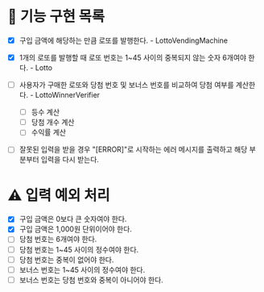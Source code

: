 # 🚀 기능 구현 목록

- [x] 구입 금액에 해당하는 만큼 로또를 발행한다. - LottoVendingMachine
- [x] 1개의 로또를 발행할 때 로또 번호는 1~45 사이의 중복되지 않는 숫자 6개여야 한다. - Lotto
- [ ] 사용자가 구매한 로또와 당첨 번호 및 보너스 번호를 비교하여 당첨 여부를 계산한다. - LottoWinnerVerifier

  - [ ] 등수 계산
  - [ ] 당첨 개수 계산
  - [ ] 수익률 계산

- [ ] 잘못된 입력을 받을 경우 "[ERROR]"로 시작하는 에러 메시지를 출력하고 해당 부분부터 입력을 다시 받는다.

# ⚠ 입력 예외 처리

- [x] 구입 금액은 0보다 큰 숫자여야 한다.
- [x] 구입 금액은 1,000원 단위이어야 한다.
- [ ] 당첨 번호는 6개여야 한다.
- [ ] 당첨 번호는 1~45 사이의 정수여야 한다.
- [ ] 당첨 번호는 중복이 없어야 한다.
- [ ] 보너스 번호는 1~45 사이의 정수여야 한다.
- [ ] 보너스 번호는 당첨 번호와 중복이 아니어야 한다.

